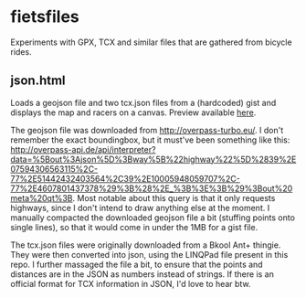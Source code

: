 fietsfiles
==========

Experiments with GPX, TCX and similar files that are gathered from bicycle rides.

json.html
---
Loads a geojson file and two tcx.json files from a (hardcoded) gist and displays the map and racers on a canvas. Preview available <a href="https://rawgit.com/puf/fietsfiles/master/json.html">here</a>.

The geojson file was downloaded from http://overpass-turbo.eu/. I don't remember the exact boundingbox, but it must've been something like this: http://overpass-api.de/api/interpreter?data=%5Bout%3Ajson%5D%3Bway%5B%22highway%22%5D%2839%2E07594306563115%2C-77%2E51442432403564%2C39%2E10005948059707%2C-77%2E4607801437378%29%3B%28%2E_%3B%3E%3B%29%3Bout%20meta%20qt%3B. Most notable about this query is that it only requests highways, since I don't intend to draw anything else at the moment. I manually compacted the downloaded geojson file a bit (stuffing points onto single lines), so that it would come in under the 1MB for a gist file.

The tcx.json files were originally downloaded from a Bkool Ant+ thingie. They were then converted into json, using the LINQPad file present in this repo. I further massaged the file a bit, to ensure that the points and distances are in the JSON as numbers instead of strings. If there is an official format for TCX information in JSON, I'd love to hear btw.